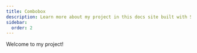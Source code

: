 ```yaml
---
title: Combobox
description: Learn more about my project in this docs site built with Starlight.
sidebar:
  order: 2 
---
```


Welcome to my project!